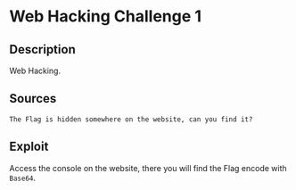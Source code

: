 # Web Hacking Challenge 1

## Description

Web Hacking.

## Sources

```
The Flag is hidden somewhere on the website, can you find it?
```

## Exploit

Access the console on the website, there you will find the Flag encode with `Base64`.